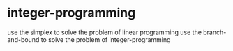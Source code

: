# integer-programming
use the simplex to solve the problem of linear programming
use the branch-and-bound to solve the problem of integer-programming
